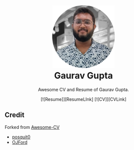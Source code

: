 <h1 align="center">
    <img alt="GG" src="https://github.com/airwarriorg91/Awesome-CV/raw/master/gaurav-circle.jpg" width="200px" height="200px" />
  <br />
  Gaurav Gupta
</h1>

<p align="center">
  Awesome CV and Resume of Gaurav Gupta.
</p>

<p align="center">
  [![Resume]][ResumeLInk]
  [![CV]][CVLink]
</p>


## Credit
Forked from [Awesome-CV](https://github.com/posquit0/Awesome-CV)
- [posquit0](https://github.com/posquit0)
- [OJFord](https://github.com/OJFord)


<!---------------------------------------------------------------------------->
[Resume]: https://img.shields.io/badge/Resume-EF2D5E
[ResumeLink]: resume.pdf
[CVLink]: cv.pdf
[CV]: https://img.shields.io/badge/Curriculum%20Vitae-C7EAE4